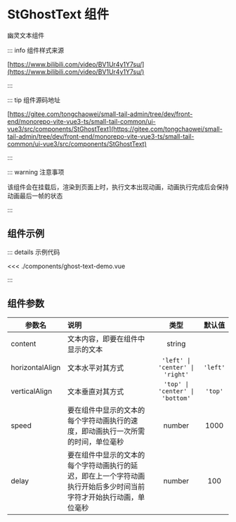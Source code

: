# StGhostText 组件

幽灵文本组件

::: info 组件样式来源

[https://www.bilibili.com/video/BV1Ur4y1Y7su/](https://www.bilibili.com/video/BV1Ur4y1Y7su/)

:::

::: tip 组件源码地址

[https://gitee.com/tongchaowei/small-tail-admin/tree/dev/front-end/monorepo-vite-vue3-ts/small-tail-common/ui-vue3/src/components/StGhostText](https://gitee.com/tongchaowei/small-tail-admin/tree/dev/front-end/monorepo-vite-vue3-ts/small-tail-common/ui-vue3/src/components/StGhostText)

:::

::: warning 注意事项

该组件会在挂载后，渲染到页面上时，执行文本出现动画，动画执行完成后会保持动画最后一帧的状态

:::

## 组件示例

<script setup>
import GhostTextDemo from './components/ghost-text-demo.vue'
</script>

<GhostTextDemo />

::: details 示例代码

<<< ./components/ghost-text-demo.vue

:::

## 组件参数

| 参数名             | 说明                                                        |               类型                |   默认值    |
|-----------------|:----------------------------------------------------------|:-------------------------------:|:--------:|
| content         | 文本内容，即要在组件中显示的文本                                          |             string              |          | 
| horizontalAlign | 文本水平对其方式                                                  | `'left' \| 'center' \| 'right'` | `'left'` |
| verticalAlign   | 文本垂直对其方式                                                  | `'top' \| 'center' \| 'bottom'` | `'top'`  |
| speed           | 要在组件中显示的文本的每个字符动画执行的速度，即动画执行一次所需的时间，单位毫秒                  |             number              |   1000   |
| delay           | 要在组件中显示的文本的每个字符动画执行的延迟，即在上一个字符动画执行开始后多少时间当前字符才开始执行动画，单位毫秒 |             number              |   100    |
